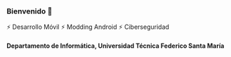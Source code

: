### Bienvenido 👋

⚡ Desarrollo Móvil
⚡ Modding Android
⚡ Ciberseguridad

#### Departamento de Informática, Universidad Técnica Federico Santa María
